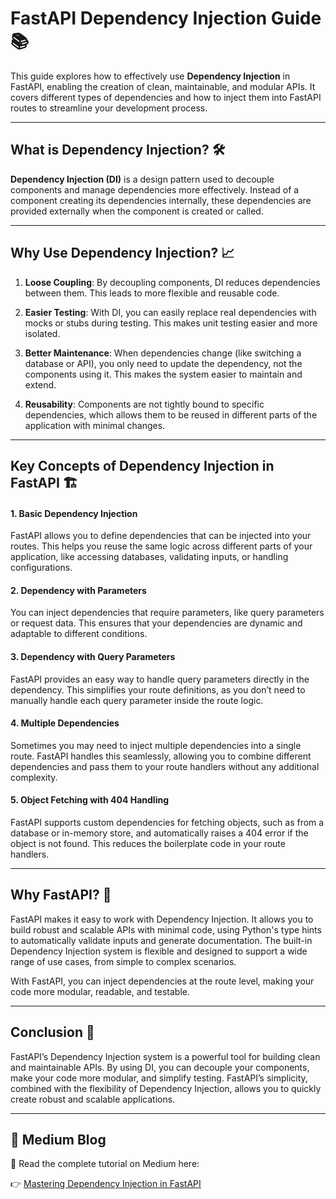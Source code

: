 # FastAPI Dependency Injection Guide 📚

This guide explores how to effectively use **Dependency Injection** in FastAPI, enabling the creation of clean, maintainable, and modular APIs. It covers different types of dependencies and how to inject them into FastAPI routes to streamline your development process.

---

## **What is Dependency Injection? 🛠️**

**Dependency Injection (DI)** is a design pattern used to decouple components and manage dependencies more effectively. Instead of a component creating its dependencies internally, these dependencies are provided externally when the component is created or called.

--- 

## **Why Use Dependency Injection? 📈**

1. **Loose Coupling**: By decoupling components, DI reduces dependencies between them. This leads to more flexible and reusable code.
   
2. **Easier Testing**: With DI, you can easily replace real dependencies with mocks or stubs during testing. This makes unit testing easier and more isolated.

3. **Better Maintenance**: When dependencies change (like switching a database or API), you only need to update the dependency, not the components using it. This makes the system easier to maintain and extend.

4. **Reusability**: Components are not tightly bound to specific dependencies, which allows them to be reused in different parts of the application with minimal changes.

---

## **Key Concepts of Dependency Injection in FastAPI 🏗️**

#### **1. Basic Dependency Injection**

FastAPI allows you to define dependencies that can be injected into your routes. This helps you reuse the same logic across different parts of your application, like accessing databases, validating inputs, or handling configurations.

#### **2. Dependency with Parameters**

You can inject dependencies that require parameters, like query parameters or request data. This ensures that your dependencies are dynamic and adaptable to different conditions.

#### **3. Dependency with Query Parameters**

FastAPI provides an easy way to handle query parameters directly in the dependency. This simplifies your route definitions, as you don’t need to manually handle each query parameter inside the route logic.

#### **4. Multiple Dependencies**

Sometimes you may need to inject multiple dependencies into a single route. FastAPI handles this seamlessly, allowing you to combine different dependencies and pass them to your route handlers without any additional complexity.

#### **5. Object Fetching with 404 Handling**

FastAPI supports custom dependencies for fetching objects, such as from a database or in-memory store, and automatically raises a 404 error if the object is not found. This reduces the boilerplate code in your route handlers.

---

## **Why FastAPI? 🚀**

FastAPI makes it easy to work with Dependency Injection. It allows you to build robust and scalable APIs with minimal code, using Python's type hints to automatically validate inputs and generate documentation. The built-in Dependency Injection system is flexible and designed to support a wide range of use cases, from simple to complex scenarios.

With FastAPI, you can inject dependencies at the route level, making your code more modular, readable, and testable.

---

## **Conclusion 🎉**

FastAPI’s Dependency Injection system is a powerful tool for building clean and maintainable APIs. By using DI, you can decouple your components, make your code more modular, and simplify testing. FastAPI’s simplicity, combined with the flexibility of Dependency Injection, allows you to quickly create robust and scalable applications.

---

## 📝 Medium Blog

📖 Read the complete tutorial on Medium here:  

👉 [Mastering Dependency Injection in FastAPI](https://medium.com/@anumriz2017/mastering-dependency-injection-in-fastapi-265bb9dcfbdd)

